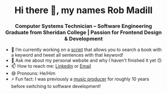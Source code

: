 <h1 align="center"> Hi there 👋, my names Rob Madill</h1>
<h3 align="center">Computer Systems Technician – Software Engineering Graduate from Sheridan College | Passion for Frontend Design & Development</h3>

- 🔭 I’m currently working on a [script](https://github.com/RobMadill/Read4Public) that allows you to search a book with a keyword and tweet all sentences with that keyword! 
- 💬 Ask me about my personal website and why I haven't finished it yet 🙃
- 📫 How to reach me: [Linkedin](https://www.linkedin.com/in/robert-madill/) or [Email](robertmadill17@gmail.com)
- 😄 Pronouns: He/Him
- ⚡ Fun fact: I was previously a [music producer](https://soundcloud.com/robmadill) for roughly 10 years before switching to software development!

<!--
**RobMadill/RobMadill** is a ✨ _special_ ✨ repository because its `README.md` (this file) appears on your GitHub profile.

Here are some ideas to get you started:

- 🔭 I’m currently working on ...
- 🌱 I’m currently learning ...
- 👯 I’m looking to collaborate on ...
- 🤔 I’m looking for help with ...
- 💬 Ask me about ...
- 📫 How to reach me: ...
- 😄 Pronouns: ...
- ⚡ Fun fact: ...
-->
